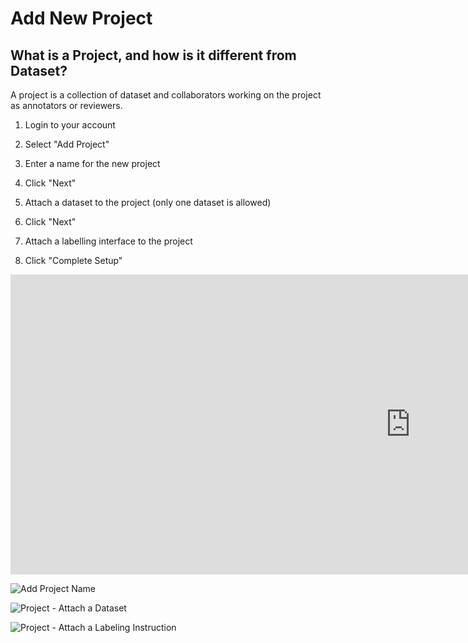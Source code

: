 # Add New Project

## What is a Project, and how is it different from Dataset?

A project is a collection of dataset and collaborators working on the project as annotators or reviewers.

1. Login to your account

2. Select "Add Project"

3. Enter a name for the new project

4. Click "Next"

5. Attach a dataset to the project (only one dataset is allowed)

6. Click "Next"

7. Attach a labelling interface to the project

8. Click "Complete Setup"

<!-- [![Add New Project with Cloud Hosted Dataset](https://i.ytimg.com/vi/i6lhM3HGWTU/hqdefault.jpg)](https://www.youtube.com/watch?v=i6lhM3HGWTU&feature=youtu.be) -->

<div class="video-wrapper">
  <iframe width="1280" height="480" src="https://www.youtube.com/embed/i6lhM3HGWTU" frameborder="0" allowfullscreen></iframe>
</div>


![Add Project Name](https://files.readme.io/e287b82-Project1.png)



![Project - Attach a Dataset](https://files.readme.io/365fb02-Project2.png)


![Project - Attach a Labeling Instruction](https://files.readme.io/0cbe3d5-Project3.png)
